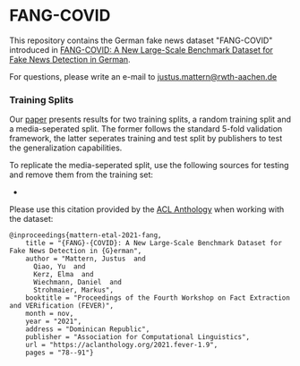 # FANG-COVID

This repository contains the German fake news dataset "FANG-COVID" introduced in [FANG-COVID: A New Large-Scale Benchmark Dataset for Fake News
Detection in German](https://aclanthology.org/2021.fever-1.9.pdf). 

For questions, please write an e-mail to justus.mattern@rwth-aachen.de

### Training Splits

Our [paper](https://aclanthology.org/2021.fever-1.9.pdf) presents results for two training splits, a random training split and a media-seperated split. The former follows the standard 5-fold validation framework, the latter seperates training and test split by publishers to test the generalization capabilities. 

To replicate the media-seperated split, use the following sources for testing and remove them from the training set:

- 



Please use this citation provided by the [ACL Anthology](https://aclanthology.org/2021.fever-1.9/) when working with the dataset:

```
@inproceedings{mattern-etal-2021-fang,
    title = "{FANG}-{COVID}: A New Large-Scale Benchmark Dataset for Fake News Detection in {G}erman",
    author = "Mattern, Justus  and
      Qiao, Yu  and
      Kerz, Elma  and
      Wiechmann, Daniel  and
      Strohmaier, Markus",
    booktitle = "Proceedings of the Fourth Workshop on Fact Extraction and VERification (FEVER)",
    month = nov,
    year = "2021",
    address = "Dominican Republic",
    publisher = "Association for Computational Linguistics",
    url = "https://aclanthology.org/2021.fever-1.9",
    pages = "78--91"}
    
